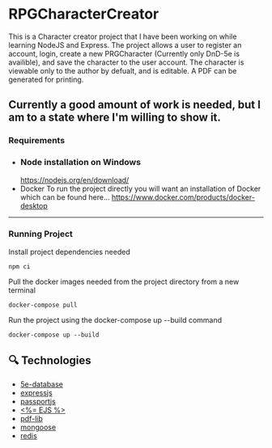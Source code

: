 # RPGCharacterCreator

This is a Character creator project that I have been working on while learning NodeJS and Express. The project allows a user to register an account, login, create a new PRGCharacter
(Currently only DnD-5e is availible), and save the character to the user account. The character is viewable only to the author by defualt, and is editable. 
A PDF can be generated for printing.

Currently a good amount of work is needed, but I am to a state where I'm willing to show it.
---
### Requirements
- ### Node installation on Windows
  https://nodejs.org/en/download/
- Docker
  To run the project directly you will want an installation of Docker which can be found here...
  https://www.docker.com/products/docker-desktop
---
### Running Project
  Install project dependencies needed
  ```shell
  npm ci
  ```
  Pull the docker images needed from the project directory from a new terminal
  ```shell
  docker-compose pull
  ```
  Run the project using the docker-compose up --build command
  ```shell
  docker-compose up --build
  ```
  
  ## :mag: Technologies ##
  - [5e-database](http://dnd5eapi.co/)
  - [expressjs](https://expressjs.com/)
  - [passportjs](https://www.passportjs.org/)
  - [<%= EJS %>](https://ejs.co/)
  - [pdf-lib](https://pdf-lib.js.org/)
  - [mongoose](https://mongoosejs.com/docs/4.x/)
  - [redis](https://redis.io/)
  
